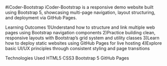 #iCoder-Bootstrap
iCoder-Bootstrap is a responsive demo website built using Bootstrap 5, showcasing multi-page navigation, layout structuring, and deployment via GitHub Pages.

 Learning Outcomes
1)Understand how to structure and link multiple web pages using Bootstrap navigation components
2)Practice building clean, responsive layouts with Bootstrap’s grid system and utility classes
3)Learn how to deploy static websites using GitHub Pages for live hosting
4)Explore basic UI/UX principles through consistent styling and page transitions

Technologies Used
HTML5
CSS3
Bootstrap 5
GitHub Pages
